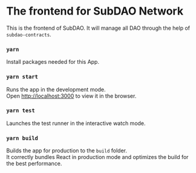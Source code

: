 # The frontend for SubDAO Network

This is the frontend of SubDAO. It will manage all DAO through the help of `subdao-contracts`.

### `yarn`

Install packages needed for this App.

### `yarn start`

Runs the app in the development mode.  
Open [http://localhost:3000](http://localhost:3000) to view it in the browser.


### `yarn test`

Launches the test runner in the interactive watch mode.  

### `yarn build`

Builds the app for production to the `build` folder.  
It correctly bundles React in production mode and optimizes the build for the best performance.

